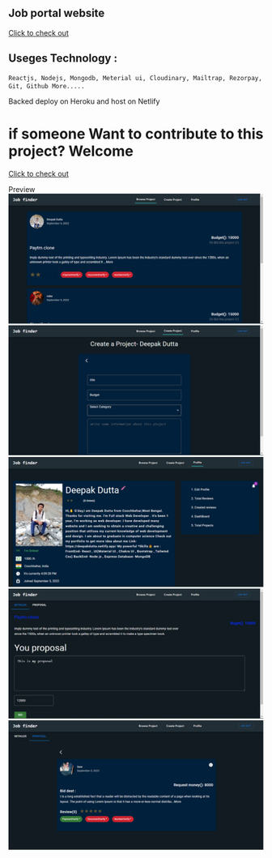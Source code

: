 ## Job portal website

[Click to check out]()

## Useges Technology :

```
Reactjs, Nodejs, Mongodb, Meterial ui, Cloudinary, Mailtrap, Rezorpay, Git, Github More.....
```

Backed deploy on Heroku and host on Netlify

# if someone Want to contribute to this project? **Welcome**

[Click to check out]()

Preview
![Image-1](./thumbnail/jobportal1.png)
![Image-1](./thumbnail/jobportal2.png)
![Image-1](./thumbnail/jobportal3.png)
![Image-1](./thumbnail/jobportal4.png)
![Image-1](./thumbnail/jobportal5.png)
